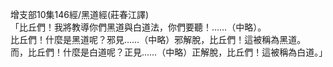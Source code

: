 增支部10集146經/黑道經(莊春江譯)  
「比丘們！我將教導你們黑道與白道法，你們要聽！……（中略）。  
比丘們！什麼是黑道呢？邪見……（中略）邪解脫，比丘們！這被稱為黑道。  
而，比丘們！什麼是白道呢？正見……（中略）正解脫，比丘們！這被稱為白道。」  
  
  
